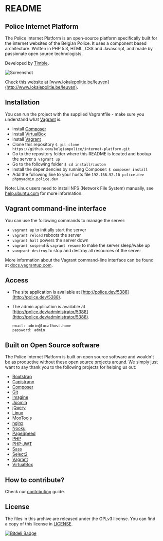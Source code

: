 # README

## Police Internet Platform

The Police Internet Platform is an open-source platform specifically built for the internet websites of the Belgian Police.
It uses a component based architecture. Written in PHP 5.3, HTML, CSS and Javascript, and made by passionate open source technologists.

Developed by <a href="http://www.timble.net">Timble</a>.

![Screenshot](https://dl.dropboxusercontent.com/u/77404/timble/police/github/devices.jpg)

Check this website at [www.lokalepolitie.be/leuven](http://www.lokalepolitie.be/leuven).

## Installation

You can run the project with the supplied Vagrantfile - make sure you understand what [Vagrant](http://vagrantup.com/) is.

* Install [Composer](http://getcomposer.org/doc/00-intro.md)
* Install [VirtualBox](http://www.virtualbox.org/)
* Install [Vagrant](http://www.vagrantup.com/downloads.html)
* Clone this repository
    ```$ git clone https://github.com/belgianpolice/internet-platform.git```
* Go to the repository folder where this README is located and bootup the server
    ```$ vagrant up```
* Go to the following folder ```$ cd install/custom```
* Install the dependencies by running Composer: ```$ composer install```
* Add the following line to your hosts file
    ```192.168.52.10 police.dev phpmyadmin.police.dev```

Note: Linux users need to install NFS (Network File System) manually, see [help.ubuntu.com](http://help.ubuntu.com/community/SettingUpNFSHowTo) for more information.


## Vagrant command-line interface

You can use the following commands to manage the server:

* ```vagrant up``` to initially start the server
* ```vagrant reload``` reboots the server
* ```vagrant halt``` powers the server down
* ```vagrant suspend``` & ```vagrant resume``` to make the server sleep/wake up
* ```vangrant destroy``` to stop and destroy all resources of the server

More information about the Vagrant command-line interface can be found at [docs.vagrantup.com](http://docs.vagrantup.com/v2/cli/index.html).


## Access

* The site application is available at [http://police.dev/5388](http://police.dev/5388).
* The admin application is available at [http://police.dev/administrator/5388](http://police.dev/administrator/5388).

    ```
    email: admin@localhost.home
    password: admin
    ```

## Built on Open Source software

The Police Internet Platform is built on open source software and wouldn't be as productive without these open source projects around.
We simply just want to say thank you to the following projects for helping us out:

* [Bootstrap](http://getbootstrap.com)
* [Capistrano](http://www.capistranorb.com)
* [Composer](http://getcomposer.org)
* [Git](http://git-scm.com)
* [Imagine](https://github.com/avalanche123/Imagine)
* [Joomla](http://www.joomla.org)
* [jQuery](http://jquery.com)
* [Linux](http://linux.org)
* [MooTools](http://mootools.net)
* [nginx](http://nginx.org)
* [Nooku](http://www.nooku.org)
* [PageSpeed](http://developers.google.com/speed/pagespeed)
* [PHP](http://php.net)
* [PHP-JWT](http://github.com/firebase/php-jwt)
* [Sass](http://sass-lang.com)
* [Select2](http://ivaynberg.github.io/select2)
* [Vagrant](http://www.vagrantup.com)
* [VirtualBox](http://www.virtualbox.org)


## How to contribute?

Check our [contributing](CONTRIBUTING.md) guide.


## License

The files in this archive are released under the GPLv3 license. You can find a copy of this license in [LICENSE](LICENSE.md).


[![Bitdeli Badge](https://d2weczhvl823v0.cloudfront.net/belgianpolice/internet-platform/trend.png)](https://bitdeli.com/free "Bitdeli Badge")


